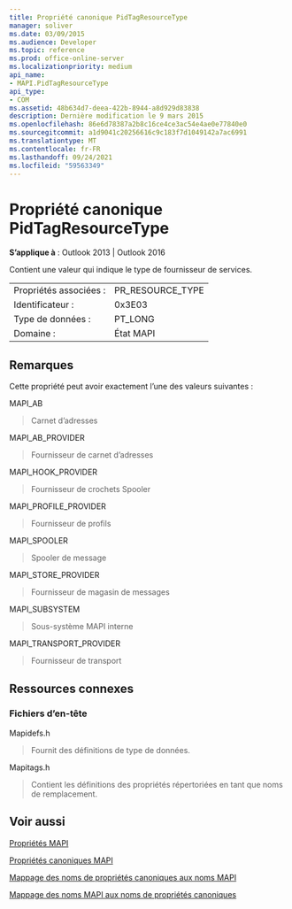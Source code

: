 ```yaml
---
title: Propriété canonique PidTagResourceType
manager: soliver
ms.date: 03/09/2015
ms.audience: Developer
ms.topic: reference
ms.prod: office-online-server
ms.localizationpriority: medium
api_name:
- MAPI.PidTagResourceType
api_type:
- COM
ms.assetid: 48b634d7-deea-422b-8944-a8d929d83838
description: Dernière modification le 9 mars 2015
ms.openlocfilehash: 86e6d78387a2b8c16ce4ce3ac54e4ae0e77840e0
ms.sourcegitcommit: a1d9041c20256616c9c183f7d1049142a7ac6991
ms.translationtype: MT
ms.contentlocale: fr-FR
ms.lasthandoff: 09/24/2021
ms.locfileid: "59563349"
---
```

# <a name="pidtagresourcetype-canonical-property"></a>Propriété canonique PidTagResourceType

  
  
**S’applique à** : Outlook 2013 | Outlook 2016 
  
Contient une valeur qui indique le type de fournisseur de services.
  
|||
|:-----|:-----|
|Propriétés associées :  <br/> |PR_RESOURCE_TYPE  <br/> |
|Identificateur :  <br/> |0x3E03  <br/> |
|Type de données :  <br/> |PT_LONG  <br/> |
|Domaine :  <br/> |État MAPI  <br/> |
   
## <a name="remarks"></a>Remarques

Cette propriété peut avoir exactement l’une des valeurs suivantes :
  
MAPI_AB 
  
> Carnet d’adresses
    
MAPI_AB_PROVIDER 
  
> Fournisseur de carnet d’adresses
    
MAPI_HOOK_PROVIDER 
  
> Fournisseur de crochets Spooler
    
MAPI_PROFILE_PROVIDER 
  
> Fournisseur de profils
    
MAPI_SPOOLER 
  
> Spooler de message
    
MAPI_STORE_PROVIDER 
  
> Fournisseur de magasin de messages
    
MAPI_SUBSYSTEM 
  
> Sous-système MAPI interne
    
MAPI_TRANSPORT_PROVIDER 
  
> Fournisseur de transport
    
## <a name="related-resources"></a>Ressources connexes

### <a name="header-files"></a>Fichiers d’en-tête

Mapidefs.h
  
> Fournit des définitions de type de données.
    
Mapitags.h
  
> Contient les définitions des propriétés répertoriées en tant que noms de remplacement.
    
## <a name="see-also"></a>Voir aussi



[Propriétés MAPI](mapi-properties.md)
  
[Propriétés canoniques MAPI](mapi-canonical-properties.md)
  
[Mappage des noms de propriétés canoniques aux noms MAPI](mapping-canonical-property-names-to-mapi-names.md)
  
[Mappage des noms MAPI aux noms de propriétés canoniques](mapping-mapi-names-to-canonical-property-names.md)

